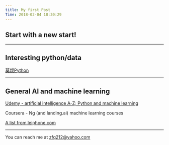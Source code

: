 ```yaml
---
title: My first Post
Time: 2018-02-04 18:30:29
---
```


## Start with a new start!

---
## Interesting python/data

[莫烦Python](https://morvanzhou.github.io/)

---
## General AI and machine learning 

[Udemy - artificial intelligence A-Z; Python and machine learning](https://www.udemy.com/home/my-courses/learning/)

Coursera - Ng (and landing.ai) machine learning courses


[A list from leiphone.com](https://www.leiphone.com/news/201801/pM48Ekleds2b6j5i.html)

---
You can reach me at zfq212@yahoo.com
